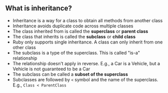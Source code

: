 ## What is inheritance?
* Inheritance is a way for a class to obtain all methods from another class
* Inheritance avoids duplicate code across multiple classes
* The class inherited from is called the **superclass** or **parent class**
* The class that inherits is called the **subclass** or **child class**
* Ruby only supports single inheritance. A class can only inherit from one other class
* The subclass is a type of the superclass. This is called "is-a" relationship
* The relationship doesn't apply in reverse. E.g., a Car is a Vehicle, but a Vehicle is not guaranteed to be a Car
* The subclass can be called a **subset of the superclass**
* Subclasses are followed by `<` symbol and the name of the superclass. E.g., `Class < ParentClass`
